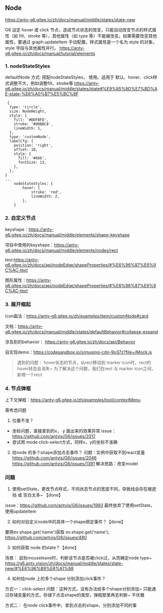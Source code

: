 ## Node
https://antv-g6.gitee.io/zh/docs/manual/middle/states/state-new

G6 设定 hover 或 click 节点，造成节点状态的改变，只能自动改变节点的样式属性（如 fill、stroke 等），其他属性（如 type  等）不能被改变。如果需要改变其他属性，要通过  graph.updateItem 手动配置。样式属性是一个名为  style  的对象， style 字段与其他属性并行。
https://antv-g6.gitee.io/zh/docs/manual/tutorial/elements

### 1. nodeStateStyles
defaultNode 方式: 搭配nodeStateStyles， 使用。适用于 默认、hover、click样式调整不大，例如调整fill，stroke等
https://antv-g6.gitee.io/zh/docs/manual/middle/states/state#%E9%85%8D%E7%BD%AE-state-%E6%A0%B7%E5%BC%8F
```
 {
  type: 'circle',
  size: NodeHeight,
  style: {
    fill: '#DDFBFD',
    stroke: '#00BBC8',
    lineWidth: 1,
  },
  type: 'customNode', 
  labelCfg: {
    position: 'right',
    offset: 10,
    style: {
      fill: '#666',
      fontSize: 13,
    },
  },
}
...
    nodeStateStyles: {
        hover: {
            stroke: 'red',
            lineWidth: 2,
        },
    }
```

### 2. 自定义节点

 keyshape：https://antv-g6.gitee.io/zh/docs/manual/middle/elements/shape-keyshape

项目中使用的keyshape：https://antv-g6.gitee.io/zh/docs/manual/middle/elements/nodes/rect

text:https://antv-g6.gitee.io/zh/docs/api/nodeEdge/shapeProperties/#%E6%96%87%E6%9C%AC-text

图形属性：https://antv-g6.gitee.io/zh/docs/api/nodeEdge/shapeProperties/#%E6%96%87%E6%9C%AC-text

### 3. 展开缩起
icon画法：https://antv-g6.gitee.io/zh/examples/item/customNode#card

文档：https://antv-g6.gitee.io/zh/docs/manual/middle/states/defaultBehavior#collapse-expand

涉及到的behavior： https://antv-g6.gitee.io/zh/docs/api/Behavior

自实现demo：https://codesandbox.io/s/musing-cdn-9o37z?file=/Mock.js

> 遇到的问题：
hover状态的节点，从rect移动到 marker icon时，rect的hover转态会消失~ 
为了解决这个问题，我们在rect 与 marker icon之间，新增一个rect

### 4. 节点弹框

上下文弹框：https://antv-g6.gitee.io/zh/examples/tool/contextMenu

需考虑问题
1.  位置不准？
- 坐标问题，直接拿到的x， y 画出来的效果异常 issue：https://github.com/antvis/G6/issues/2017
- 尝试用 mode click-select方式，同样x，y的坐标不准确

2. 给node 的多个shape添加点击事件？
问题：实例中获取不到react变量
https://github.com/antvis/G6/issues/2046
https://github.com/antvis/G6/issues/1391
解决思路：改变model

### 问题
1. 使用setState，更改节点样式，不同状态节点的宽度不同，导致线会存在被遮挡 或 空白太多~ 【done】

issue：https://github.com/antvis/G6/issues/1993
最终放弃了使用setState，使用updateItem

2. 如何对自定义node中的具体一个shape绑定事件？【done】

要用ev.shape.get('name')获取
ev.shape.get('name');
https://github.com/antvis/G6/issues/480

3. 如何获取 node 的state？【done】

场景： 鼠标mouseleave时，判断该节点是否被click过，从而确定node type~
https://g6.antv.vision/zh/docs/manual/middle/states/state-new/#%E6%96%B9%E6%A1%88

4. 如何给node 上的多个shape 分别添加click事件？

方式一：click-select
 问题：这种方式，没有办法给多个shape分别添加~ 只能通过存储变量的方式，存储下点击shape的类型，弹框那里再去判断~ 不优雅
 
方式二： 在node click事件中，拿到点击的shape，分别添加不同的事

